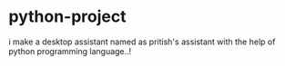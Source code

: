 # python-project
i make a desktop assistant named as pritish's assistant with the help of python programming language..!
